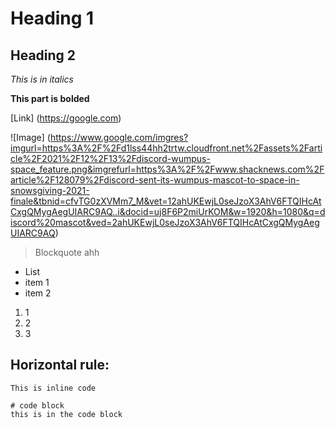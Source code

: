 # Heading 1
## Heading 2

*This is in italics*

**This part is bolded**

[Link] (https://google.com)

![Image]
(https://www.google.com/imgres?imgurl=https%3A%2F%2Fd1lss44hh2trtw.cloudfront.net%2Fassets%2Farticle%2F2021%2F12%2F13%2Fdiscord-wumpus-space_feature.png&imgrefurl=https%3A%2F%2Fwww.shacknews.com%2Farticle%2F128079%2Fdiscord-sent-its-wumpus-mascot-to-space-in-snowsgiving-2021-finale&tbnid=cfvTG0zXVMm7_M&vet=12ahUKEwjL0seJzoX3AhV6FTQIHcAtCxgQMygAegUIARC9AQ..i&docid=uj8F6P2miUrKOM&w=1920&h=1080&q=discord%20mascot&ved=2ahUKEwjL0seJzoX3AhV6FTQIHcAtCxgQMygAegUIARC9AQ)

> Blockquote
> ahh


* List
* item 1
* item 2


1. 1
2. 2
3. 3


Horizontal rule:
---


`This is inline code`

```
# code block
this is in the code block
```
